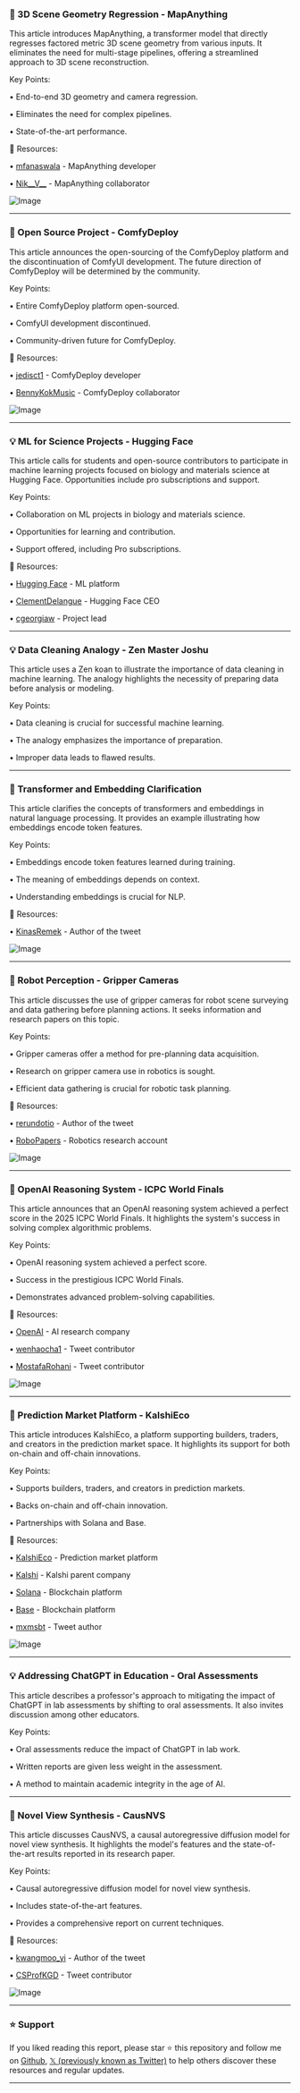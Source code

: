 ### 🤖 3D Scene Geometry Regression - MapAnything

This article introduces MapAnything, a transformer model that directly regresses factored metric 3D scene geometry from various inputs.  It eliminates the need for multi-stage pipelines, offering a streamlined approach to 3D scene reconstruction.

Key Points:

• End-to-end 3D geometry and camera regression.

• Eliminates the need for complex pipelines.

• State-of-the-art performance.


🔗 Resources:

• [mfanaswala](https://x.com/mfanaswala) - MapAnything developer

• [Nik__V__](https://x.com/Nik__V__) - MapAnything collaborator

![Image](https://pbs.twimg.com/amplify_video_thumb/1968314721842454528/img/cXRaMSNmGuzCAX5L.jpg)

---
### 🚀 Open Source Project - ComfyDeploy

This article announces the open-sourcing of the ComfyDeploy platform and the discontinuation of ComfyUI development.  The future direction of ComfyDeploy will be determined by the community.

Key Points:

• Entire ComfyDeploy platform open-sourced.

• ComfyUI development discontinued.

• Community-driven future for ComfyDeploy.


🔗 Resources:

• [jedisct1](https://x.com/jedisct1) - ComfyDeploy developer

• [BennyKokMusic](https://x.com/BennyKokMusic) - ComfyDeploy collaborator

![Image](https://pbs.twimg.com/amplify_video_thumb/1968323628568887297/img/QWrkcfEQbRd0Tn2_.jpg)

---
### 💡 ML for Science Projects - Hugging Face

This article calls for students and open-source contributors to participate in machine learning projects focused on biology and materials science at Hugging Face.  Opportunities include pro subscriptions and support.

Key Points:

• Collaboration on ML projects in biology and materials science.

•  Opportunities for learning and contribution.

•  Support offered, including Pro subscriptions.


🔗 Resources:

• [Hugging Face](https://x.com/huggingface) -  ML platform

• [ClementDelangue](https://x.com/ClementDelangue) - Hugging Face CEO

• [cgeorgiaw](https://x.com/cgeorgiaw) - Project lead


---
### 💡 Data Cleaning Analogy - Zen Master Joshu

This article uses a Zen koan to illustrate the importance of data cleaning in machine learning.  The analogy highlights the necessity of preparing data before analysis or modeling.

Key Points:

• Data cleaning is crucial for successful machine learning.

•  The analogy emphasizes the importance of preparation.

•  Improper data leads to flawed results.


---
### 🤖 Transformer and Embedding Clarification

This article clarifies the concepts of transformers and embeddings in natural language processing. It provides an example illustrating how embeddings encode token features.

Key Points:

• Embeddings encode token features learned during training.

•  The meaning of embeddings depends on context.

•  Understanding embeddings is crucial for NLP.


🔗 Resources:

• [KinasRemek](https://x.com/KinasRemek) - Author of the tweet

![Image](https://pbs.twimg.com/media/G1ENzROXUAAI4mn?format=jpg&name=small)


---
### 🤖 Robot Perception - Gripper Cameras

This article discusses the use of gripper cameras for robot scene surveying and data gathering before planning actions. It seeks information and research papers on this topic.

Key Points:

•  Gripper cameras offer a method for pre-planning data acquisition.

•  Research on gripper camera use in robotics is sought.

•  Efficient data gathering is crucial for robotic task planning.


🔗 Resources:

• [rerundotio](https://x.com/rerundotio) - Author of the tweet

• [RoboPapers](https://x.com/RoboPapers) - Robotics research account

![Image](https://pbs.twimg.com/amplify_video_thumb/1968132763011211264/img/mL17qY3DYiXQDH8y.jpg)


---
### 🤖 OpenAI Reasoning System - ICPC World Finals

This article announces that an OpenAI reasoning system achieved a perfect score in the 2025 ICPC World Finals.  It highlights the system's success in solving complex algorithmic problems.

Key Points:

• OpenAI reasoning system achieved a perfect score.

•  Success in the prestigious ICPC World Finals.

•  Demonstrates advanced problem-solving capabilities.


🔗 Resources:

• [OpenAI](https://x.com/OpenAI) - AI research company

• [wenhaocha1](https://x.com/wenhaocha1) -  Tweet contributor

• [MostafaRohani](https://x.com/MostafaRohani) - Tweet contributor

![Image](https://pbs.twimg.com/media/G1EFxbVbQAAn9_k?format=jpg&name=small)


---
### 🚀 Prediction Market Platform - KalshiEco

This article introduces KalshiEco, a platform supporting builders, traders, and creators in the prediction market space.  It highlights its support for both on-chain and off-chain innovations.

Key Points:

•  Supports builders, traders, and creators in prediction markets.

•  Backs on-chain and off-chain innovation.

•  Partnerships with Solana and Base.


🔗 Resources:

• [KalshiEco](https://x.com/KalshiEco) - Prediction market platform

• [Kalshi](https://x.com/Kalshi) - Kalshi parent company

• [Solana](https://x.com/solana) - Blockchain platform

• [Base](https://x.com/base) - Blockchain platform

• [mxmsbt](https://x.com/mxmsbt) - Tweet author

![Image](https://pbs.twimg.com/media/G1DUBHwW8AArk0R?format=jpg&name=small)


---
### 💡 Addressing ChatGPT in Education - Oral Assessments

This article describes a professor's approach to mitigating the impact of ChatGPT in lab assessments by shifting to oral assessments.  It also invites discussion among other educators.

Key Points:

• Oral assessments reduce the impact of ChatGPT in lab work.

• Written reports are given less weight in the assessment.

•  A method to maintain academic integrity in the age of AI.


---
### 🤖 Novel View Synthesis - CausNVS

This article discusses CausNVS, a causal autoregressive diffusion model for novel view synthesis.  It highlights the model's features and the state-of-the-art results reported in its research paper.

Key Points:

• Causal autoregressive diffusion model for novel view synthesis.

• Includes state-of-the-art features.

•  Provides a comprehensive report on current techniques.


🔗 Resources:

• [kwangmoo_yi](https://x.com/kwangmoo_yi) - Author of the tweet

• [CSProfKGD](https://x.com/CSProfKGD) - Tweet contributor

![Image](https://pbs.twimg.com/amplify_video_thumb/1967671106682359812/img/3qrmQWdgv4YLDKRU.jpg)


---

### ⭐️ Support

If you liked reading this report, please star ⭐️ this repository and follow me on [Github](https://github.com/Drix10), [𝕏 (previously known as Twitter)](https://x.com/DRIX_10_) to help others discover these resources and regular updates.

---